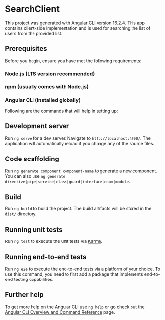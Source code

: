 # SearchClient

This project was generated with [Angular CLI](https://github.com/angular/angular-cli) version 16.2.4. This app contains client-side implementation and is used for searching the list of users from the provided list. 

## Prerequisites
Before you begin, ensure you have met the following requirements:

### Node.js (LTS version recommended)
### npm (usually comes with Node.js)
### Angular CLI (installed globally)

Following are the commands that will help in setting up:

## Development server

Run `ng serve` for a dev server. Navigate to `http://localhost:4200/`. The application will automatically reload if you change any of the source files.

## Code scaffolding

Run `ng generate component component-name` to generate a new component. You can also use `ng generate directive|pipe|service|class|guard|interface|enum|module`.

## Build

Run `ng build` to build the project. The build artifacts will be stored in the `dist/` directory.

## Running unit tests

Run `ng test` to execute the unit tests via [Karma](https://karma-runner.github.io).

## Running end-to-end tests

Run `ng e2e` to execute the end-to-end tests via a platform of your choice. To use this command, you need to first add a package that implements end-to-end testing capabilities.

## Further help

To get more help on the Angular CLI use `ng help` or go check out the [Angular CLI Overview and Command Reference](https://angular.io/cli) page.
